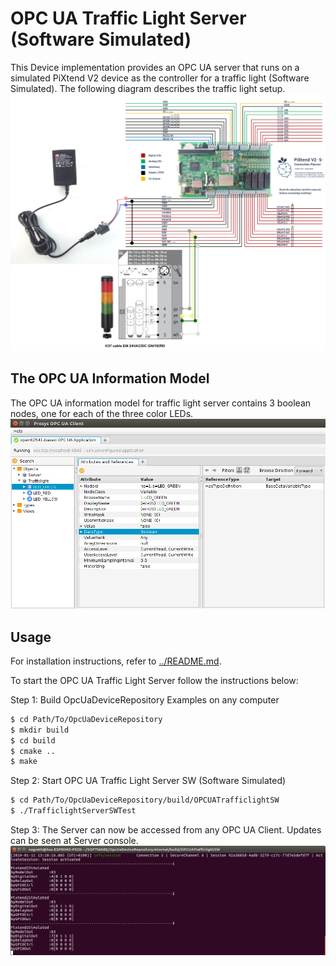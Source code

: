 # OPC UA Traffic Light Server (Software Simulated)

This Device implementation provides an OPC UA server that runs on a simulated PiXtend V2 device as the controller for a traffic light (Software Simulated). The following diagram describes the traffic light setup.
![Alt text](OPCUATrafficlight.jpg?raw=true "OPC UA Trafficlight Setup")

## The OPC UA Information Model

The OPC UA information model for traffic light server contains 3 boolean nodes, one for each of the three color LEDs.
![Alt text](TrafficlightServerSW.png?raw=true "Traffic Light Server Information Model (Software Simulated)")
## Usage

For installation instructions, refer to [../README.md](../README.md).

To start the OPC UA Traffic Light Server follow the instructions below:

Step 1: Build OpcUaDeviceRepository Examples on any computer<br />
```sh
$ cd Path/To/OpcUaDeviceRepository
$ mkdir build
$ cd build
$ cmake ..
$ make
```
Step 2: Start OPC UA Traffic Light Server SW (Software Simulated)<br />
```sh
$ cd Path/To/OpcUaDeviceRepository/build/OPCUATrafficlightSW
$ ./TrafficlightServerSWTest
```

Step 3: The Server can now be accessed from any OPC UA Client. Updates can be seen at Server console. 
![Alt text](TrafficlightSWOUT.png?raw=true "Traffic Light Server Console")
